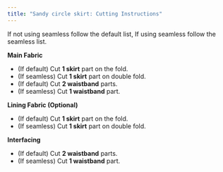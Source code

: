```yaml
---
title: "Sandy circle skirt: Cutting Instructions"
---
```


<Note>

If not using seamless follow the default list, If using seamless follow the seamless list.

</Note>

**Main Fabric**

- (If default) Cut **1 skirt** part on the fold.
- (If seamless) Cut **1 skirt** part on double fold.
- (If default) Cut **2 waistband** parts.
- (If seamless) Cut **1 waistband** part.

**Lining Fabric (Optional)**

- (If default) Cut **1 skirt** part on the fold.
- (If seamless) Cut **1 skirt** part on double fold.

**Interfacing**

- (If default) Cut **2 waistband** parts.
- (If seamless) Cut **1 waistband** part.
